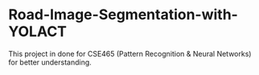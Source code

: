 # Road-Image-Segmentation-with-YOLACT
This project in done for CSE465 (Pattern Recognition &amp; Neural Networks) for better understanding.
